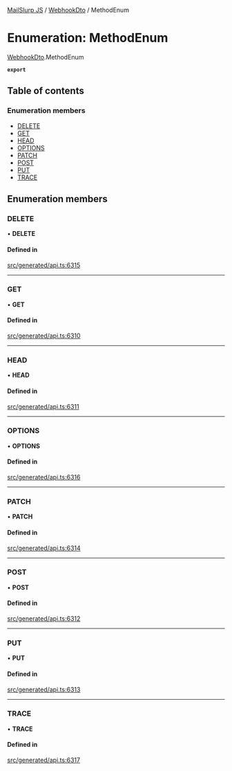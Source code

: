 [MailSlurp JS](../README.md) / [WebhookDto](../modules/WebhookDto.md) / MethodEnum

# Enumeration: MethodEnum

[WebhookDto](../modules/WebhookDto.md).MethodEnum

**`export`**

## Table of contents

### Enumeration members

- [DELETE](WebhookDto.MethodEnum.md#delete)
- [GET](WebhookDto.MethodEnum.md#get)
- [HEAD](WebhookDto.MethodEnum.md#head)
- [OPTIONS](WebhookDto.MethodEnum.md#options)
- [PATCH](WebhookDto.MethodEnum.md#patch)
- [POST](WebhookDto.MethodEnum.md#post)
- [PUT](WebhookDto.MethodEnum.md#put)
- [TRACE](WebhookDto.MethodEnum.md#trace)

## Enumeration members

### DELETE

• **DELETE**

#### Defined in

[src/generated/api.ts:6315](https://github.com/mailslurp/mailslurp-client/blob/8c02983/src/generated/api.ts#L6315)

___

### GET

• **GET**

#### Defined in

[src/generated/api.ts:6310](https://github.com/mailslurp/mailslurp-client/blob/8c02983/src/generated/api.ts#L6310)

___

### HEAD

• **HEAD**

#### Defined in

[src/generated/api.ts:6311](https://github.com/mailslurp/mailslurp-client/blob/8c02983/src/generated/api.ts#L6311)

___

### OPTIONS

• **OPTIONS**

#### Defined in

[src/generated/api.ts:6316](https://github.com/mailslurp/mailslurp-client/blob/8c02983/src/generated/api.ts#L6316)

___

### PATCH

• **PATCH**

#### Defined in

[src/generated/api.ts:6314](https://github.com/mailslurp/mailslurp-client/blob/8c02983/src/generated/api.ts#L6314)

___

### POST

• **POST**

#### Defined in

[src/generated/api.ts:6312](https://github.com/mailslurp/mailslurp-client/blob/8c02983/src/generated/api.ts#L6312)

___

### PUT

• **PUT**

#### Defined in

[src/generated/api.ts:6313](https://github.com/mailslurp/mailslurp-client/blob/8c02983/src/generated/api.ts#L6313)

___

### TRACE

• **TRACE**

#### Defined in

[src/generated/api.ts:6317](https://github.com/mailslurp/mailslurp-client/blob/8c02983/src/generated/api.ts#L6317)
